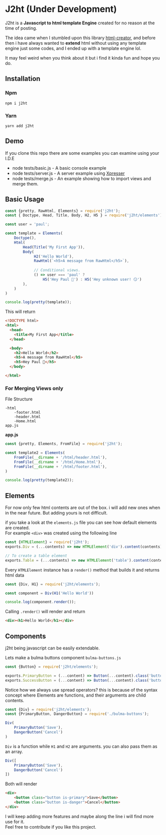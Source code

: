 # J2ht (Under Development)
J2ht is a **Javascript to html template Engine** created for no reason at the time of posting.

The idea came when I stumbled upon this library [html-creator](https://www.npmjs.com/package/html-creator), and before then i have always wanted to **extend** html without using any template engine just some codes, and I ended up with a template engine lol. 

It may feel weird when you think about it but i find it kinda fun and hope you do.

## Installation
### Npm
```shell script
npm i j2ht
```
### Yarn
```shell script
yarn add j2ht
```

## Demo
If you clone this repo there are some examples you can examine using your I.D.E

* node tests/basic.js  - A basic console example
* node tests/server.js  - A server example using [Xpresser](https://www.npmjs.com/package/xpresser)
* node tests/merge.js  - An example showing how to import views and merge them.

## Basic Usage
```javascript
const {pretty, RawHtml, Elements} = require('j2ht');
const { Doctype, Head, Title, Body, H2, H5 } = require('j2ht/elements');

const user = 'paul';

const template = Elements(
    Doctype(),
    Html(
        Head(Title('My First App')),
        Body(
             H2('Hello World'),
             RawHtml(`<h5>A message from RawHtml</h5>`),
            
             // Conditional views. 
             () => user === 'paul' ?
                 H5('Hey Paul 👋') : H5('Hey unknown user! 😏')
        ),
    )
)

console.log(pretty(template));
```

This will return
```html
<!DOCTYPE html>
<html>
  <head>
    <title>My First App</title>
  </head>

  <body>
    <h2>Hello World</h2>
    <h5>A message from RawHtml</h5>
    <h5>Hey Paul 👋</h5>
  </body>

</html>
```


### For Merging Views only
File Structure
```
-html
    -footer.html
    -header.html
    -Home.html
app.js
```

**app.js**
```javascript
const {pretty, Elements, FromFile} = require('j2ht');

const template2 = Elements(
    FromFile(__dirname + '/html/header.html'),
    FromFile(__dirname + '/html/Home.html'),
    FromFile(__dirname + '/html/footer.html'),
)

console.log(pretty(template2));
```

## Elements
For now only few html contents are out of the box. i will add new ones when in the near future.
But adding yours is not difficult.

if you take a look at the `elements.js` file you can see how default elements are created.
<br/> For example `<div>` was created using the following line

```javascript
const {HTMLElement} = require('j2ht');
exports.Div = (...contents) => new HTMLElement('div').content(contents);

// To create a table element
exports.Table = (...contents) => new HTMLElement('table').content(contents);
```

Every `HTMLElement` instance has a `render()` method that builds it and returns html data
```javascript
const {Div, H1} = require('j2ht/elements');

const component = Div(H1('Hello World'))

console.log(component.render());
```
Calling `.render()` will render and return
```html
<div><h1>Hello World</h1></div>
```


## Components
j2ht being javascript can be easily extendable.

Lets make a bulma buttons component `bulma-buttons.js`
```javascript
const {Button} = require('j2ht/elements');

exports.PrimaryButton = (...content) => Button(...content).class('button is-primary');
exports.SuccessButton = (...content) => Button(...content).class('button is-success');
```

Notice how we always use spread operators? this is because of the syntax concept where Elements are functions, and their arguments are child contents.
```javascript
const {Div} = require('j2ht/elements');
const {PrimaryButton, DangerButton} = require('./bulma-buttons');

Div(
    PrimaryButton('Save'),
    DangerButton('Cancel')
)
```
`Div` is a function while `H1` and `H2` are arguments. you can also pass them as an array.
```javascript
Div([
    PrimaryButton('Save'),
    DangerButton('Cancel')
])
```
Both will render
```html
<div>
    <button class="button is-primary">Save</button>
    <button class="button is-danger">Cancel</button>
</div>
```

I will keep adding more features and maybe along the line i will find more use for it.
<br/>
Feel free to contribute if you like this project.
